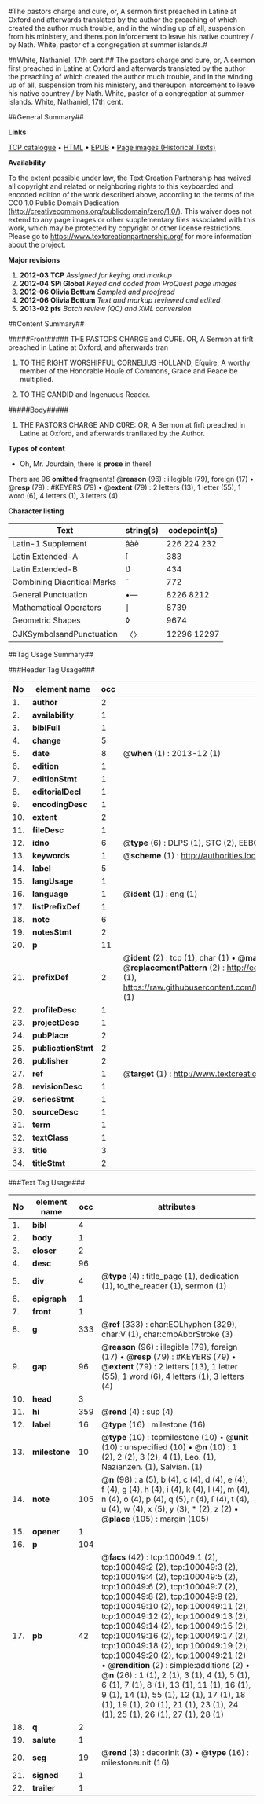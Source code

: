 #The pastors charge and cure, or, A sermon first preached in Latine at Oxford and afterwards translated by the author the preaching of which created the author much trouble, and in the winding up of all, suspension from his ministery, and thereupon inforcement to leave his native countrey / by Nath. White, pastor of a congregation at summer islands.#

##White, Nathaniel, 17th cent.##
The pastors charge and cure, or, A sermon first preached in Latine at Oxford and afterwards translated by the author the preaching of which created the author much trouble, and in the winding up of all, suspension from his ministery, and thereupon inforcement to leave his native countrey / by Nath. White, pastor of a congregation at summer islands.
White, Nathaniel, 17th cent.

##General Summary##

**Links**

[TCP catalogue](http://www.ota.ox.ac.uk/tcp/)  • 
[HTML](http://tei.it.ox.ac.uk/tcp/Texts-HTML/free/A65/A65764.html)  • 
[EPUB](http://tei.it.ox.ac.uk/tcp/Texts-EPUB/free/A65/A65764.epub) • 
[Page images (Historical Texts)](https://historicaltexts.jisc.ac.uk/eebo-13535961e)

**Availability**

To the extent possible under law, the Text Creation Partnership has waived all copyright and related or neighboring rights to this keyboarded and encoded edition of the work described above, according to the terms of the CC0 1.0 Public Domain Dedication (http://creativecommons.org/publicdomain/zero/1.0/). This waiver does not extend to any page images or other supplementary files associated with this work, which may be protected by copyright or other license restrictions. Please go to https://www.textcreationpartnership.org/ for more information about the project.

**Major revisions**

1. __2012-03__ __TCP__ *Assigned for keying and markup*
1. __2012-04__ __SPi Global__ *Keyed and coded from ProQuest page images*
1. __2012-06__ __Olivia Bottum__ *Sampled and proofread*
1. __2012-06__ __Olivia Bottum__ *Text and markup reviewed and edited*
1. __2013-02__ __pfs__ *Batch review (QC) and XML conversion*

##Content Summary##

#####Front#####
THE PASTORS CHARGE and CURE. OR, A Sermon at firſt preached in Latine at Oxford, and afterwards tran
1. TO THE RIGHT WORSHIPFUL CORNELIUS HOLLAND, Eſquire, A worthy member of the Honorable Houſe of Commons, Grace and Peace be multiplied.

1. TO THE CANDID and Ingenuous Reader.

#####Body#####

1. THE PASTORS CHARGE AND CƲRE: OR, A Sermon at firſt preached in Latine at Oxford, and afterwards tranſlated by the Author.

**Types of content**

  * Oh, Mr. Jourdain, there is **prose** in there!

There are 96 **omitted** fragments! 
 @__reason__ (96) : illegible (79), foreign (17)  •  @__resp__ (79) : #KEYERS (79)  •  @__extent__ (79) : 2 letters (13), 1 letter (55), 1 word (6), 4 letters (1), 3 letters (4)

**Character listing**


|Text|string(s)|codepoint(s)|
|---|---|---|
|Latin-1 Supplement|âàè|226 224 232|
|Latin Extended-A|ſ|383|
|Latin Extended-B|Ʋ|434|
|Combining             Diacritical Marks|̄|772|
|General Punctuation|•—|8226 8212|
|Mathematical Operators|∣|8739|
|Geometric Shapes|◊|9674|
|CJKSymbolsandPunctuation|〈〉|12296 12297|

##Tag Usage Summary##

###Header Tag Usage###

|No|element name|occ|attributes|
|---|---|---|---|
|1.|__author__|2||
|2.|__availability__|1||
|3.|__biblFull__|1||
|4.|__change__|5||
|5.|__date__|8| @__when__ (1) : 2013-12 (1)|
|6.|__edition__|1||
|7.|__editionStmt__|1||
|8.|__editorialDecl__|1||
|9.|__encodingDesc__|1||
|10.|__extent__|2||
|11.|__fileDesc__|1||
|12.|__idno__|6| @__type__ (6) : DLPS (1), STC (2), EEBO-CITATION (1), OCLC (1), VID (1)|
|13.|__keywords__|1| @__scheme__ (1) : http://authorities.loc.gov/ (1)|
|14.|__label__|5||
|15.|__langUsage__|1||
|16.|__language__|1| @__ident__ (1) : eng (1)|
|17.|__listPrefixDef__|1||
|18.|__note__|6||
|19.|__notesStmt__|2||
|20.|__p__|11||
|21.|__prefixDef__|2| @__ident__ (2) : tcp (1), char (1)  •  @__matchPattern__ (2) : ([0-9\-]+):([0-9IVX]+) (1), (.+) (1)  •  @__replacementPattern__ (2) : http://eebo.chadwyck.com/downloadtiff?vid=$1&page=$2 (1), https://raw.githubusercontent.com/textcreationpartnership/Texts/master/tcpchars.xml#$1 (1)|
|22.|__profileDesc__|1||
|23.|__projectDesc__|1||
|24.|__pubPlace__|2||
|25.|__publicationStmt__|2||
|26.|__publisher__|2||
|27.|__ref__|1| @__target__ (1) : http://www.textcreationpartnership.org/docs/. (1)|
|28.|__revisionDesc__|1||
|29.|__seriesStmt__|1||
|30.|__sourceDesc__|1||
|31.|__term__|1||
|32.|__textClass__|1||
|33.|__title__|3||
|34.|__titleStmt__|2||


###Text Tag Usage###

|No|element name|occ|attributes|
|---|---|---|---|
|1.|__bibl__|4||
|2.|__body__|1||
|3.|__closer__|2||
|4.|__desc__|96||
|5.|__div__|4| @__type__ (4) : title_page (1), dedication (1), to_the_reader (1), sermon (1)|
|6.|__epigraph__|1||
|7.|__front__|1||
|8.|__g__|333| @__ref__ (333) : char:EOLhyphen (329), char:V (1), char:cmbAbbrStroke (3)|
|9.|__gap__|96| @__reason__ (96) : illegible (79), foreign (17)  •  @__resp__ (79) : #KEYERS (79)  •  @__extent__ (79) : 2 letters (13), 1 letter (55), 1 word (6), 4 letters (1), 3 letters (4)|
|10.|__head__|3||
|11.|__hi__|359| @__rend__ (4) : sup (4)|
|12.|__label__|16| @__type__ (16) : milestone (16)|
|13.|__milestone__|10| @__type__ (10) : tcpmilestone (10)  •  @__unit__ (10) : unspecified (10)  •  @__n__ (10) : 1 (2), 2 (2), 3 (2), 4 (1), Leo. (1), Nazianzen. (1), Salvian. (1)|
|14.|__note__|105| @__n__ (98) : a (5), b (4), c (4), d (4), e (4), f (4), g (4), h (4), i (4), k (4), l (4), m (4), n (4), o (4), p (4), q (5), r (4), ſ (4), t (4), u (4), w (4), x (5), y (3), * (2), z (2)  •  @__place__ (105) : margin (105)|
|15.|__opener__|1||
|16.|__p__|104||
|17.|__pb__|42| @__facs__ (42) : tcp:100049:1 (2), tcp:100049:2 (2), tcp:100049:3 (2), tcp:100049:4 (2), tcp:100049:5 (2), tcp:100049:6 (2), tcp:100049:7 (2), tcp:100049:8 (2), tcp:100049:9 (2), tcp:100049:10 (2), tcp:100049:11 (2), tcp:100049:12 (2), tcp:100049:13 (2), tcp:100049:14 (2), tcp:100049:15 (2), tcp:100049:16 (2), tcp:100049:17 (2), tcp:100049:18 (2), tcp:100049:19 (2), tcp:100049:20 (2), tcp:100049:21 (2)  •  @__rendition__ (2) : simple:additions (2)  •  @__n__ (26) : 1 (1), 2 (1), 3 (1), 4 (1), 5 (1), 6 (1), 7 (1), 8 (1), 13 (1), 11 (1), 16 (1), 9 (1), 14 (1), 55 (1), 12 (1), 17 (1), 18 (1), 19 (1), 20 (1), 21 (1), 23 (1), 24 (1), 25 (1), 26 (1), 27 (1), 28 (1)|
|18.|__q__|2||
|19.|__salute__|1||
|20.|__seg__|19| @__rend__ (3) : decorInit (3)  •  @__type__ (16) : milestoneunit (16)|
|21.|__signed__|1||
|22.|__trailer__|1||
